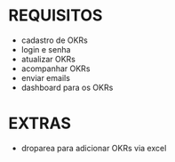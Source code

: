 # REQUISITOS

- cadastro de OKRs
- login e senha
- atualizar OKRs
- acompanhar OKRs
- enviar emails
- dashboard para os OKRs


# EXTRAS

- droparea para adicionar OKRs via excel



